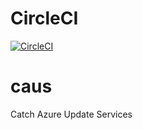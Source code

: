 # CircleCI
[![CircleCI](https://circleci.com/gh/tsubasaxZZZ/caus.svg?style=svg)](https://circleci.com/gh/tsubasaxZZZ/caus)

# caus
Catch Azure Update Services

